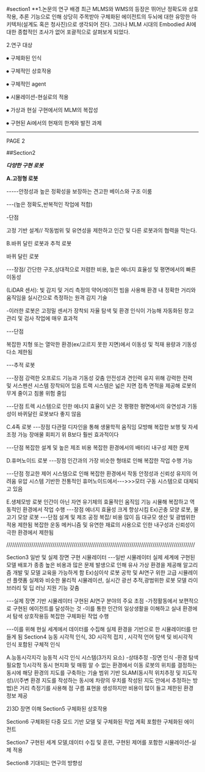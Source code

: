 #section1
**1.논문의 연구 배경
최근 MLMS와 WMS의 등장은 뛰어난 정확도와 상호작용, 추론 기능으로 인해 상당히 주목받아 구체화된 에이전트의 두뇌에 대한 유망한 아키텍처(설계도 혹은 청사진)으로 생각되어 진다. 그러나 MLM 시대의 Embodied AI에 대한 종합적인 조사가 없어 포괄적으로 살펴보게 되었다.

2.연구 대상

⦁	구체화된 인식

⦁	구체적인 상호작용

⦁	구체적인 agent

⦁	시뮬레이션-현실로의 적용 

⦁	가상과 현실 구현에서의 MLM의 복잡성

   ⦁	구현된 Ai에서의 현재의 한계와 발전 과제

---------------------------------------
PAGE 2


##Section2

***다양한 구현 로봇***

**A.고정형 로봇**

-----안정성과 높은 정확성을 보장하는 견고한 베이스와 구조 이룸

---(높은 정확도,반복적인 작업에 적합)

-단점

고정 기반 설계// 작동범위 및 유연성을 제한하고 인간 및 다른 로봇과의 협력을 막는다.

B.바퀴 달린 로봇과 추적 로봇

바퀴 달린 로봇

---장점/ 간단한 구조,상대적으로 저렴한 비용, 높은 에너지 효율성 및 평면에서의 빠른 이동성

(LiDAR 센서): 빛 감지 및 거리 측정의 약어/레이전 빔을 사용해 환경 내 정확한 거리와 움직임을 실시간으로 측정하는 원격 감지 기술

-이러한 로봇은 고정밀 센서가 장착되 자율 탐색 및 환경 인식이 가능해 자동화된 창고 관리 및 검사 작업에 매우 효과적

---단점

복잡한 지형 또는 열악한 환경(ex/고르지 못한 지면)에서 이동성 및 적재 용량과 기동성 다소 제한됨

---추적 로봇

---장점
강력한 오프로드 기능과 기동성 갖춤
안전성과 견인력 유지 위해 강력한 전력 및 서스펜션 시스템 장착되어 있음
트랙 시스템은 넓은 지면 접촉 면적을 제공해 로봇의 무게 줄이고 침몰 위험 줄임

---단점
트렉 시스템으로 인한 에너지 효율이 낮은 것
평평한 평면에서의 유연성과 기동성이 바퀴달린 로봇보다 좋지 않음

C.4족 로봇
---장점
다관절 디자인을 통해 생물학적 움직임 모방해 복잡한 보행 및 자세 조정 가능
장애물 회피기 위 B보다 훨씬 효과적이다

---단점
복잡한 설계 및 높은 제조 비용
복잡한 환경에서의 배터리 내구성 제한 문제

D.휴머노이드 로봇
---장점
인간과의 가장 비슷한 형태로 인해 복잡한 작업 수행 가능

---단점
정교한 제어 시스템으로 인해 복잡한 환경에서 작동 안정성과 신뢰성 유지의 어려움
유압 시스템 기반한 전통적인 휴머노이드에서--->>>모터 구동 시스템으로 대체되고 있음

E.생체모방 로봇
인간이 아닌 자연 유기체의 효율적인 움직임 기능 시뮬해 복잡하고 역동적인 환경에서 작업 수행
---장점
에너지 효율성 크게 향상시킴
Ex)곤충 모양 로봇, 물고기 모양 로봇
---단점
설계 및 제조 공정 복잡/ 비용 많이 듬
대규모 생산 및 광범위한 적용 제한됨
복잡한 운동 메커니즘 및 유연한 재료의 사용으로 인한 내구성과 신뢰성이 극한 환경에서 제한됨

//////////////////////////////////////////////////////////////////////////////////////////////////

Section3
일반 및 실제 장면 구현 시뮬레이터
---일반 시뮬레이터
실제 세계에 구현된 모델 배포가 종종 높은 비용과 많은 문제 발생으로 인해 유사 가상 환경을 제공해 알고리즘 개발 및 모델 교육을 가능하게 함
Ex)심이삭
로봇 공학 및 AI연구 위한 고급 시뮬레이션 플랫폼
실제와 비슷한 물리적 시뮬레이션, 실시간 광선 추적,광범위한 로봇 모델 라이브러리 및 딥 러닝 지원 기능 갖춤


---실제 장면 기반 시뮬레이터
구현된 AI연구 분야의 주요 초점
-가정활동에서 보편적으로 구현된 에이전트를 달성하는 것
-이를 통한 인간의 일상생활을 이해하고 실내 환경에서 탐색 상호작용등 복잡한 구체화된 작업 수행

---이를 위해 현실 세계에서 데이터를 수집해 실제 환경을 기반으로 한 시뮬레이터를 만들게 됨
Section4
능동 시각적 인식, 3D 시각적 접지 , 시각적 언어 탐색 및 비시각적 인식 포함된 구체적 인식

A.능동시각지각
능동적 시각 인식 시스템(3가지 요소)
-상태추정
-장면 인식
-환경 탐색 
필요함
1)시각적 동시 현지화 및 매핑
알 수 없는 환경에서 이동 로봇의 위치를 결정하는 동시에 해당 환경의 지도를 구축하는 기술
범위 기반 SLAM(동시적 위치추정 및 지도작성)//(주변 환경 지도를 작성하는 동시에 차량의 우치를 작성된 지도 안에서 추정하는 방법)은 거리 측정기를 사용해 점 구름 표현을 생성하지만 비용이 많이 들고 제한된 환경 정보 제공



2)3D 장면 이해
Section5
구체화된 상호작용

Section6
구체화된 다중 모드 기반 모델 및 구체화된 작업 계획 포함한 구체화된 에이전트


Section7
구현된 세계 모델,데이터 수집 및 훈련, 구현된 제어를 포함한 시뮬레이션-실제 적용


Section8
기대되는 연구의 방향성
<!--stackedit_data:
eyJoaXN0b3J5IjpbLTcyODE0NTY1MiwtOTA4NDQ1MzAwLC0zOD
czODIyNTRdfQ==
-->